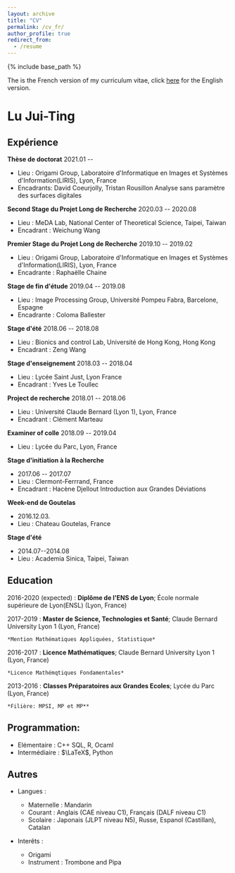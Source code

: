 ```yaml
---
layout: archive
title: "CV"
permalink: /cv_fr/
author_profile: true
redirect_from:
  - /resume
---
```


{% include base_path %}

The is the French version of my curriculum vitae, click [here](https://mothorchids.github.io/cv/) for the English version.

Lu Jui-Ting
============

<!--- 
-------------------     ----------------------------
1 MyAddress                        email@example.com
MyTown 1000                          @twitter_handle
MyCountry                           1800 my-phone-nr
-------------------     ----------------------------
--->

Expérience
----------
**Thèse de doctorat**
2021.01 -- 
* Lieu : Origami Group, Laboratoire d'Informatique en Images et Systèmes d'Information(LIRIS), Lyon, France
* Encadrants: David Coeurjolly, Tristan Rousillon
Analyse sans paramètre des surfaces digitales

**Second Stage du Projet Long de Recherche**
2020.03 -- 2020.08
* Lieu : MeDA Lab, National Center of Theoretical Science, Taipei, Taiwan
* Encadrant : Weichung Wang
<!--- Medical image with deeplearning.*--->

**Premier Stage du Projet Long de Recherche**
2019.10 -- 2019.02
* Lieu : Origami Group, Laboratoire d'Informatique en Images et Systèmes d'Information(LIRIS), Lyon, France
* Encadrante : Raphaëlle Chaine

**Stage de fin d'étude**
2019.04 -- 2019.08
* Lieu : Image Processing Group, Université Pompeu Fabra, Barcelone, Espagne
* Encadrante : Coloma Ballester

**Stage d'été**
2018.06 -- 2018.08
* Lieu : Bionics and control Lab, Université de Hong Kong, Hong Kong
* Encadrant : Zeng Wang

**Stage d'enseignement**
2018.03 -- 2018.04
* Lieu : Lycée Saint Just, Lyon France
* Encadrant : Yves Le Toullec
<!--- Taught maths at local high school--->

**Project de recherche**
2018.01 -- 2018.06
* Lieu : Université Claude Bernard (Lyon 1), Lyon, France
* Encadrant : Clément Marteau
<!--- Research for the project "EM algorithm".--->

**Examiner of colle**
2018.09 -- 2019.04
* Lieu : Lycée du Parc, Lyon, France
<!--- Conducted oral exams for class préparatoire students.--->

**Stage d'initiation à la Recherche**
* 2017.06 -- 2017.07
* Lieu : Clermont-Ferrrand, France
* Encadrant : Hacène Djellout
Introduction aux Grandes Déviations

**Week-end de Goutelas**
* 2016.12.03.
* Lieu : Chateau Goutelas, France 
<!--- Presented the Cauchy-Kovalewski theorem at “Week-end de Goutelas”, an annual event held by the ENS maths department.--->

**Stage d'été**
* 2014.07--2014.08
* Lieu : Academia Sinica, Taipei, Taiwan
<!--- Every summer, the mathematics department of Academia Sinica holds a six-week internship for selected undergraduated students.
My work is saved in the second column from the left at [link](https://www.math.sinica.edu.tw/student/anime_2014/).--->



Education
---------

<!--- 
2010-2014 (expected)
:   **PhD, Computer Science**; Awesome University (MyTown)

    *Thesis title: Deep Learning Approaches to the Self-Awesomeness
     Estimation Problem*
--->

2016-2020 (expected)
:   **Diplôme de l'ENS de Lyon**; École normale supérieure de Lyon(ENSL) (Lyon, France)

    
2017-2019
:   **Master de Science, Technologies et Santé**; Claude Bernard University Lyon 1 (Lyon, France)

    *Mention Mathématiques Appliquées, Statistique*

2016-2017
:   **Licence Mathématiques**; Claude Bernard University Lyon 1 (Lyon, France)

    *Licence Mathémqtiques Fondamentales*

2013-2016
:   **Classes Préparatoires aux Grandes Ecoles**; Lycée du Parc (Lyon, France)

    *Filière: MPSI, MP et MP**




Programmation:
----------------------------------------
- Elémentaire : C++ SQL, R, Ocaml
- Intermédiaire : $\LaTeX$, Python

Autres
----------------------------------------

* Langues :

     * Maternelle : Mandarin
     * Courant : Anglais (CAE niveau C1), 
	Français (DALF niveau C1)
     * Scolaire : Japonais (JLPT niveau N5), 
	Russe, Espanol (Castillan), Catalan

* Interêts :

	* Origami
	* Instrument : Trombone and Pipa
